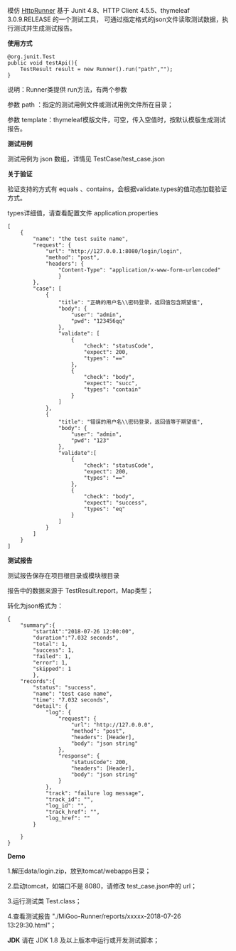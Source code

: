 模仿 <a href="https://github.com/HttpRunner/HttpRunner">HttpRunner</a>
基于 Junit 4.8、HTTP Client 4.5.5、thymeleaf 3.0.9.RELEASE 的一个测试工具，
可通过指定格式的json文件读取测试数据，执行测试并生成测试报告。

**使用方式**

    @org.junit.Test
    public void testApi(){
        TestResult result = new Runner().run("path","");
    }
    
说明：Runner类提供 run方法，有两个参数

参数 path ：指定的测试用例文件或测试用例文件所在目录；

参数 template：thymeleaf模版文件，可空，传入空值时，按默认模版生成测试报告。

**测试用例**

测试用例为 json 数组，详情见 TestCase/test_case.json

**关于验证**

验证支持的方式有 equals 、contains，会根据validate.types的值动态加载验证方式。

types详细值，请查看配置文件 application.properties

    [
        {
            "name": "the test suite name",
            "request": {
                "url": "http://127.0.0.1:8080/login/login",
                "method": "post",
                "headers": {
                    "Content-Type": "application/x-www-form-urlencoded"
                    }
            },
            "case": [
                {
                    "title": "正确的用户名\\密码登录，返回值包含期望值",
                    "body": {
                        "user": "admin",
                        "pwd": "123456qq"
                    },
                    "validate": [
                        {
                            "check": "statusCode", 
                            "expect": 200, 
                            "types": "=="
                        },
                        {
                            "check": "body", 
                            "expect": "succ", 
                            "types": "contain"
                        }
                    ]
                },                 
                {
                    "title": "错误的用户名\\密码登录，返回值等于期望值",
                    "body": {
                        "user": "admin",
                        "pwd": "123"
                    },
                    "validate":[
                        {
                            "check": "statusCode", 
                            "expect": 200, 
                            "types": "=="
                        },
                        {
                            "check": "body", 
                            "expect": "success", 
                            "types": "eq"
                        }
                    ]
                }
            ]
        }
    ]

**测试报告**

测试报告保存在项目根目录或模块根目录

报告中的数据来源于 TestResult.report，Map类型；

转化为json格式为：

    {
        "summary":{
            "startAt":"2018-07-26 12:00:00",
            "duration":"7.032 seconds",
            "total": 1,
            "success": 1,
            "failed": 1,
            "error": 1,
            "skipped": 1
            },
        "records":{
            "status": "success",
            "name": "test case name",
            "time": "7.032 seconds",
            "detail": {
                "log": {
                    "request": {
                        "url": "http://127.0.0.0",
                        "method": "post",
                        "headers": [Header],
                        "body": "json string"
                    },
                    "response": {
                        "statusCode": 200,
                        "headers": [Header],
                        "body": "json string"
                    }
                },
                "track": "failure log message",
                "track_id": "",
                "log_id": "",
                "track_href": "",
                "log_href": ""
            }
            
        }
    }
    
**Demo**

1.解压data/login.zip，放到tomcat/webapps目录；

2.启动tomcat，如端口不是 8080，请修改 test_case.json中的 url；

3.运行测试类 Test.class；

4.查看测试报告 "./MiGoo-Runner/reports/xxxxx-2018-07-26 13:29:30.html"；

**JDK**
请在 JDK 1.8 及以上版本中运行或开发测试脚本；